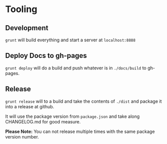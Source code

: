 # Tooling

## Development

`grunt` will build everything and start a server at `localhost:8888`

## Deploy Docs to gh-pages

`grunt deploy` will do a build and push whatever is in `./docs/build` to gh-pages. 

## Release

`grunt release` will to a build and take the contents of `./dist` and package it into a release at github. 

It will use the package version from `package.json` and take along CHANGELOG.md for good measure. 

**Please Note:** You can not release multiple times with the same package version number.
